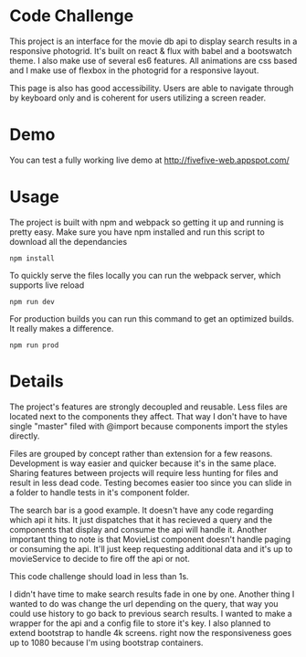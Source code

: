 # Code Challenge
This project is an interface for the movie db api to display search results in a responsive photogrid. It's built on react & flux with babel and a bootswatch theme. I also make use of several es6 features. All animations are css based and I make use of flexbox in the photogrid for a responsive layout. 

This page is also has good accessibility. Users are able to navigate through by keyboard only and is coherent for users utilizing a screen reader. 


# Demo

You can test a fully working live demo at http://fivefive-web.appspot.com/

# Usage

The project is built with npm and webpack so getting it up and running is pretty easy. 
Make sure you have npm installed and run this script to download all the dependancies

    npm install 


To quickly serve the files locally you can run the webpack server, which supports live reload

    npm run dev

For production builds you can run this command to get an optimized builds. It really makes a difference.

    npm run prod

# Details 

The project's features are strongly decoupled and reusable. Less files are located next to the components they affect. That way I don't have to have single "master" filed with @import because components import the styles directly.

Files are grouped by concept rather than extension for a few reasons. Development is way easier and quicker because it's in the same place. Sharing features between projects will require less hunting for files and result in less dead code. Testing becomes easier too since you can slide in a folder to handle tests in it's component folder. 

The search bar is a good example. It doesn't have any code regarding which api it hits. It just dispatches that it has recieved a query and the components that display and consume the api will handle it. Another important thing to note is that MovieList component doesn't handle paging or consuming the api. It'll just keep requesting additional data and it's up to movieService to decide to fire off the api or not.

This code challenge should load in less than 1s.

I didn't have time to make search results fade in one by one. Another thing I wanted to do was change the url depending on the query, that way you could use history to go back to previous search results. I wanted to make a wrapper for the api and a config file to store it's key. I also planned to extend bootstrap to handle 4k screens. right now the responsiveness goes up to 1080 because I'm using bootstrap containers. 
